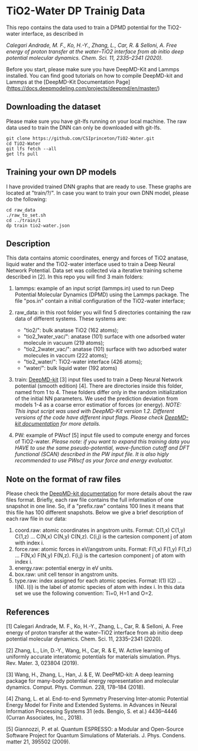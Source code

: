 # TiO2-Water DP Trainig Data #

This repo contains the data used to train a DPMD potential for the TiO2-water interface, as described in 

*Calegari Andrade, M. F., Ko, H.-Y., Zhang, L., Car, R. & Selloni, A. Free energy of proton transfer at the water–TiO2 interface from ab initio deep potential molecular dynamics. Chem. Sci. 11, 2335–2341 (2020).*

Before you start, please make sure you have DeepMD-Kit and Lammps installed. You can find good tutorials on how to compile DeepMD-kit and Lammps at the [DeepMD-Kit Documentation Page] (https://docs.deepmodeling.com/projects/deepmd/en/master/)

## Downloading the dataset ##

Please make sure you have git-lfs running on your local machine. The raw data used to train the DNN can only be downloaded with git-lfs.

```
git clone https://github.com/CSIprinceton/TiO2-Water.git
cd TiO2-Water
git lfs fetch --all
get lfs pull
```

## Training your own DP models ##

I have provided trained DNN graphs that are ready to use. These graphs are located at "train/?/". In case you want to train your own DNN model, please do the following:

```
cd raw_data
./raw_to_set.sh
cd ../train/1
dp train tio2-water.json
```

## Description ##

This data contains atomic coordinates, energy and forces of TiO2 anatase, liquid water and the TiO2-water interface used to train a Deep Neural Network Potential. Data set was collected via a iterative training scheme described in [2]. In this repo you will find 3 main folders:

1. lammps: example of an input script (lammps.in) used to run Deep Potential Molecular Dynamics (DPMD) using the Lammps package. The file "pos.in" contain a initial configuration of the TiO2-water interface;

2. raw_data: in this root folder you will find 5 directories containing the raw data of different systems. These systems are: 
   * "tio2/": bulk anatase TiO2 (162 atoms); 
   * "tio2_1water_vac/": anatase (101) surface with one adsorbed water molecule in vacuum (219 atoms);
   * "tio2_2water_vac/": anatase (101) surface with two adsorbed water molecules in vaccum (222 atoms);
   * "tio2_water/": TiO2-water interface (426 atoms); 
   * "water/": bulk liquid water (192 atoms)

3. train: [DeepMD-kit](https://github.com/deepmodeling/deepmd-kit) [3] input files used to train a Deep Neural Network potential (smooth edition) [4]. There are directories inside this folder, named from 1 to 4. These folders differ only in the random initialization of the initial NN parameters. We used the prediction deviation from models 1-4 as a coarse error estimatior of forces (or energy).   *NOTE: This input script was used with DeepMD-Kit version 1.2. Different versions of the code have different input flags. Please check [DeepMD-kit documentation](https://deepmd.readthedocs.io/en/master/) for more details.*

4. PW: example of PWscf [5] input file used to compute energy and forces of TiO2-water. *Please note: if you want to expand this training data you HAVE to use the same pseudo-potential, wave-function cutoff and DFT functional (SCAN) described in the PW input file. It is also higly recommended to use PWscf as your force and energy evaluator.*

## Note on the format of raw files ##

   Please check the [DeepMD-kit documentation](https://deepmd.readthedocs.io/en/master/) for more details about the raw files format. Briefly, each raw file contains the full information of one snapshot in one line. So, if a "prefix.raw" contains 100 lines it means that this file has 100 different snapshots. Below we give a brief description of each raw file in our data:

   1. coord.raw: atomic coordinates in angstrom units. Format: C(1,x) C(1,y) C(1,z) ... C(N,x) C(N,y) C(N,z). C(i,j) is the cartesion component j of atom with index i.
   2. force.raw: atomic forces in eV/angstrom units. Format: F(1,x) F(1,y) F(1,z) ... F(N,x) F(N,y) F(N,z). F(i,j) is the cartesion component j of atom with index i.
   3. energy.raw: potential energy in eV units.
   4. box.raw: unit cell tensor in angstrom units.
   5. type.raw: index assigned for each atomic species. Format: I(1) I(2) ... I(N). I(i) is the label of atomic species of atom with index i. In this data set we use the following convention: Ti=0, H=1 and O=2.

## References ##

[1] Calegari Andrade, M. F., Ko, H.-Y., Zhang, L., Car, R. & Selloni, A. Free energy of proton transfer at the water–TiO2 interface from ab initio deep potential molecular dynamics. Chem. Sci. 11, 2335–2341 (2020).

[2] Zhang, L., Lin, D.-Y., Wang, H., Car, R. & E, W. Active learning of uniformly accurate interatomic potentials for materials simulation. Phys. Rev. Mater. 3, 023804 (2019).

[3] Wang, H., Zhang, L., Han, J. & E, W. DeePMD-kit: A deep learning package for many-body potential energy representation and molecular dynamics. Comput. Phys. Commun. 228, 178–184 (2018).

[4] Zhang, L. et al. End-to-end Symmetry Preserving Inter-atomic Potential Energy Model for Finite and Extended Systems. in Advances in Neural Information Processing Systems 31 (eds. Bengio, S. et al.) 4436–4446 (Curran Associates, Inc., 2018).

[5] Giannozzi, P. et al. Quantum ESPRESSO: a Modular and Open-Source Software Project for Quantum Simulations of Materials. J. Phys. Condens. matter 21, 395502 (2009). 
